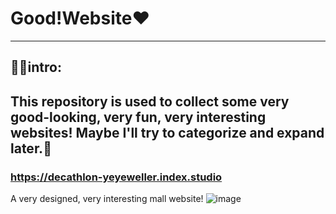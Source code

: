 # Good!Website❤️
---
## 😶‍🌫️intro:
This repository is used to collect some very good-looking, very fun, very interesting websites! Maybe I'll try to categorize and expand later.🍟
---
### https://decathlon-yeyeweller.index.studio
A very designed, very interesting mall website!
![image](https://github.com/Mengbooo/Good-Website/assets/143786942/1e918113-8533-4329-8361-6871d8bb0a4b)
